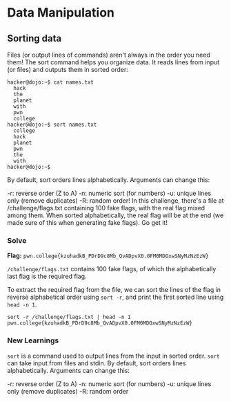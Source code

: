 # Data Manipulation

## Sorting data
Files (or output lines of commands) aren't always in the order you need them! The sort command helps you organize data. It reads lines from input (or files) and outputs them in sorted order:
```
hacker@dojo:~$ cat names.txt
  hack
  the
  planet
  with
  pwn
  college
hacker@dojo:~$ sort names.txt
  college
  hack
  planet
  pwn
  the
  with
hacker@dojo:~$
```
By default, sort orders lines alphabetically. Arguments can change this:

-r: reverse order (Z to A)
-n: numeric sort (for numbers)
-u: unique lines only (remove duplicates)
-R: random order!
In this challenge, there's a file at /challenge/flags.txt containing 100 fake flags, with the real flag mixed among them. When sorted alphabetically, the real flag will be at the end (we made sure of this when generating fake flags). Go get it!

### Solve
**Flag:** `pwn.college{kzuhadkB_PDrD9c8Mb_QvADpvX0.0FM0MDOxwSNyMzNzEzW}`

`/challenge/flags.txt` contains 100 fake flags, of which the alphabetically last flag is the required flag.

To extract the required flag from the file, we can sort the lines of the flag in reverse alphabetical order using `sort -r`, and print the first sorted line using `head -n 1`.

```
sort -r /challenge/flags.txt | head -n 1
pwn.college{kzuhadkB_PDrD9c8Mb_QvADpvX0.0FM0MDOxwSNyMzNzEzW}
```
### New Learnings

`sort` is a command used to output lines from the input in sorted order. `sort` can take input from files and stdin. By default, sort orders lines alphabetically. Arguments can change this:

-r: reverse order (Z to A)
-n: numeric sort (for numbers)
-u: unique lines only (remove duplicates)
-R: random order


